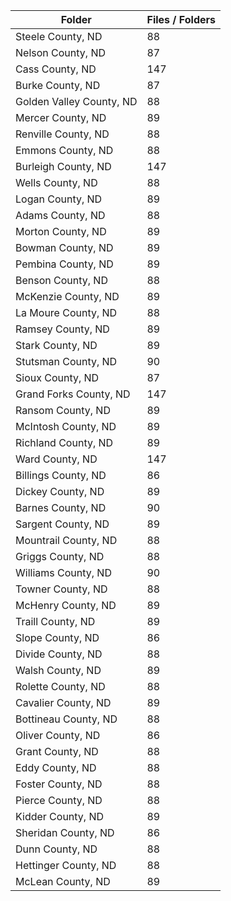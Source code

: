 | Folder                   |   Files / Folders |
|--------------------------|-------------------|
| Steele County, ND        |                88 |
| Nelson County, ND        |                87 |
| Cass County, ND          |               147 |
| Burke County, ND         |                87 |
| Golden Valley County, ND |                88 |
| Mercer County, ND        |                89 |
| Renville County, ND      |                88 |
| Emmons County, ND        |                88 |
| Burleigh County, ND      |               147 |
| Wells County, ND         |                88 |
| Logan County, ND         |                89 |
| Adams County, ND         |                88 |
| Morton County, ND        |                89 |
| Bowman County, ND        |                89 |
| Pembina County, ND       |                89 |
| Benson County, ND        |                88 |
| McKenzie County, ND      |                89 |
| La Moure County, ND      |                88 |
| Ramsey County, ND        |                89 |
| Stark County, ND         |                89 |
| Stutsman County, ND      |                90 |
| Sioux County, ND         |                87 |
| Grand Forks County, ND   |               147 |
| Ransom County, ND        |                89 |
| McIntosh County, ND      |                89 |
| Richland County, ND      |                89 |
| Ward County, ND          |               147 |
| Billings County, ND      |                86 |
| Dickey County, ND        |                89 |
| Barnes County, ND        |                90 |
| Sargent County, ND       |                89 |
| Mountrail County, ND     |                88 |
| Griggs County, ND        |                88 |
| Williams County, ND      |                90 |
| Towner County, ND        |                88 |
| McHenry County, ND       |                89 |
| Traill County, ND        |                89 |
| Slope County, ND         |                86 |
| Divide County, ND        |                88 |
| Walsh County, ND         |                89 |
| Rolette County, ND       |                88 |
| Cavalier County, ND      |                89 |
| Bottineau County, ND     |                88 |
| Oliver County, ND        |                86 |
| Grant County, ND         |                88 |
| Eddy County, ND          |                88 |
| Foster County, ND        |                88 |
| Pierce County, ND        |                88 |
| Kidder County, ND        |                89 |
| Sheridan County, ND      |                86 |
| Dunn County, ND          |                88 |
| Hettinger County, ND     |                88 |
| McLean County, ND        |                89 |